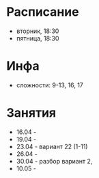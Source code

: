 # Расписание
- вторник, 18:30
- пятница, 18:30
# Инфа
- сложности: 9-13, 16, 17
# Занятия
- 16.04 - 
- 19.04 - 
- 23.04 - вариант 22 (1-11)
- 26.04 - 
- 30.04 - разбор вариант 2, 
- 10.05 - 